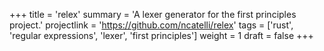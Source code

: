 +++
title = 'relex'
summary = 'A lexer generator for the first principles project.'
projectlink = 'https://github.com/ncatelli/relex'
tags = ['rust', 'regular expressions', 'lexer', 'first principles']
weight = 1
draft = false
+++
